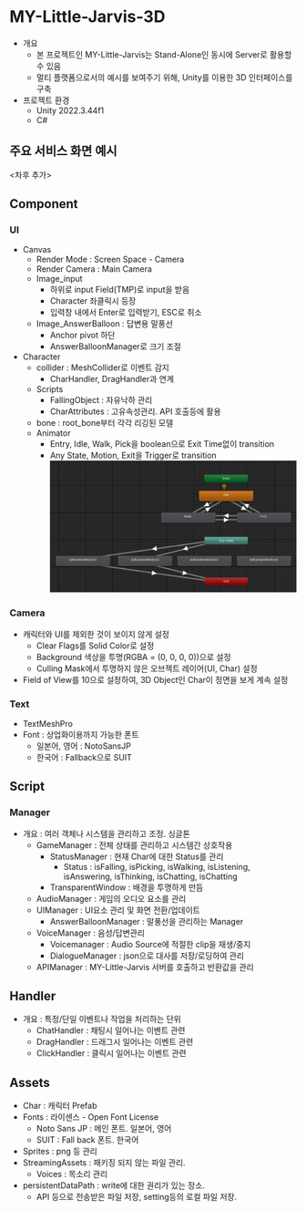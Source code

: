 # MY-Little-Jarvis-3D

- 개요
  - 본 프로젝트인 MY-Little-Jarvis는 Stand-Alone인 동시에 Server로 활용할 수 있음
  - 멀티 플랫폼으로서의 예시를 보여주기 위해, Unity를 이용한 3D 인터페이스를 구축
- 프로젝트 환경
  - Unity 2022.3.44f1
  - C#

## 주요 서비스 화면 예시

<차후 추가>

## Component

### UI

- Canvas
  - Render Mode : Screen Space - Camera
  - Render Camera : Main Camera
  - Image_input
    - 하위로 input Field(TMP)로 input을 받음
    - Character 좌클릭시 등장
    - 입력창 내에서 Enter로 입력받기, ESC로 취소
  - Image_AnswerBalloon : 답변용 말풍선
    - Anchor pivot 하단
    - AnswerBalloonManager로 크기 조절
- Character
  - collider : MeshCollider로 이벤트 감지
    - CharHandler, DragHandler과 연계
  - Scripts
    - FallingObject : 자유낙하 관리
    - CharAttributes : 고유속성관리. API 호출등에 활용
  - bone : root_bone부터 각각 리깅된 모델
  - Animator
    - Entry, Idle, Walk, Pick을 boolean으로 Exit Time없이 transition
    - Any State, Motion, Exit을 Trigger로 transition
        ![alt text](Docs/animator.png)

### Camera

- 캐릭터와 UI를 제외한 것이 보이지 않게 설정
  - Clear Flags를 Solid Color로 설정
  - Background 색상을 투명(RGBA = (0, 0, 0, 0))으로 설정
  - Culling Mask에서 투명하지 않은 오브젝트 레이어(UI, Char) 설정
- Field of View를 10으로 설정하여, 3D Object인 Char이 정면을 보게 계속 설정

### Text

- TextMeshPro
- Font : 상업화이용까지 가능한 폰트
  - 일본어, 영어 : NotoSansJP
  - 한국어 : Fallback으로 SUIT

## Script

### Manager

- 개요 : 여러 객체나 시스템을 관리하고 조정. 싱글톤
  - GameManager : 전체 상태를 관리하고 시스템간 상호작용
    - StatusManager : 현재 Char에 대한 Status를 관리
      - Status : isFalling, isPicking, isWalking, isListening, isAnswering, isThinking, isChatting, isChatting
    - TransparentWindow : 배경을 투명하게 만듬
  - AudioManager : 게임의 오디오 요소를 관리
  - UIManager : UI요소 관리 및 화면 전환/업데이트
    - AnswerBalloonManager : 말풍선을 관리하는 Manager
  - VoiceManager : 음성/답변관리
    - Voicemanager : Audio Source에 적절한 clip을 재생/중지
    - DialogueManager : json으로 대사를 저장/로딩하여 관리
  - APIManager : MY-Little-Jarvis 서버를 호출하고 반환값을 관리

## Handler

- 개요 : 특정/단일 이벤트나 작업을 처리하는 단위
  - ChatHandler : 채팅시 일어나는 이벤트 관련
  - DragHandler : 드래그시 일어나는 이벤트 관련
  - ClickHandler : 클릭시 일어나는 이벤트 관련

## Assets

- Char : 캐릭터 Prefab
- Fonts : 라이센스 - Open Font License
  - Noto Sans JP : 메인 폰트. 일본어, 영어
  - SUIT : Fall back 폰트. 한국어
- Sprites : png 등 관리
- StreamingAssets : 패키징 되지 않는 파일 관리.
  - Voices : 목소리 관리
- persistentDataPath : write에 대한 권리가 있는 장소.
  - API 등으로 전송받은 파일 저장, setting등의 로컬 파일 저장.
